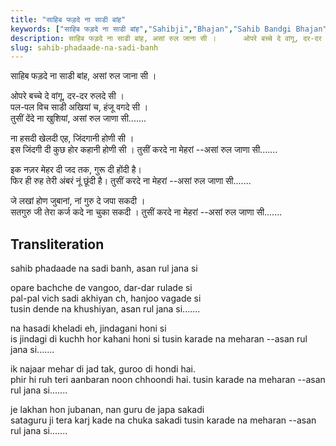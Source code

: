 ```yaml
---
title: "साहिब फड़दे ना साडी बांह"
keywords: ["साहिब फड़दे ना साडी बांह","Sahibji","Bhajan","Sahib Bandgi Bhajan","Sant Kabir Bhajan","bhajan lyrics","साहिब बंदगी भजन","भजन"]
description: साहिब फड़दे ना साडी बांह, असां रुल जाना सी ।      ओपरे बच्चे दे वांगू, दर-दर रुलदे सी ।   पल-पल विच साडी अखियां च, हंजू वगदे सी ।   तुसीं देंदे ना खुशिय
slug: sahib-phadaade-na-sadi-banh
---
```


    
साहिब फड़दे ना साडी बांह, असां रुल जाना सी ।  
  
ओपरे बच्चे दे वांगू, दर-दर रुलदे सी ।  
पल-पल विच साडी अखियां च, हंजू वगदे सी ।  
तुसीं देंदे ना खुशियां, असां रुल जाणा सी.......  
  
ना हसदी खेलदी एह, जिंदगानी होणी सी ।  
इस जिंदगी दी कुछ होर कहानी होणी सी । तुसीं करदे ना मेहरां --असां रुल जाणा सी.......  
  
इक नज़र मेहर दी जद तक, गुरू दी होंदी है।  
फिर ही रुह तेरी अंबरं नूं छूंदी है। तुसीं करदे ना मेहरां --असां रुल जाणा सी.......  
  
जे लखां होण जुबानां, नां गुरु दे जपा सकदी ।  
सतगुरु जी तेरा कर्ज कदे ना चुका सकदी । तुसीं करदे ना मेहरां --असां रुल जाणा सी.......  


## Transliteration
    
sahib phadaade na sadi banh, asan rul jana si  
  
opare bachche de vangoo, dar-dar rulade si  
pal-pal vich sadi akhiyan ch, hanjoo vagade si  
tusin dende na khushiyan, asan rul jana si.......  
  
na hasadi kheladi eh, jindagani honi si  
is jindagi di kuchh hor kahani honi si tusin karade na meharan --asan rul jana si.......  
  
ik najaar mehar di jad tak, guroo di hondi hai.  
phir hi ruh teri aanbaran noon chhoondi hai. tusin karade na meharan --asan rul jana si.......  
  
je lakhan hon jubanan, nan guru de japa sakadi  
sataguru ji tera karj kade na chuka sakadi tusin karade na meharan --asan rul jana si.......  

  